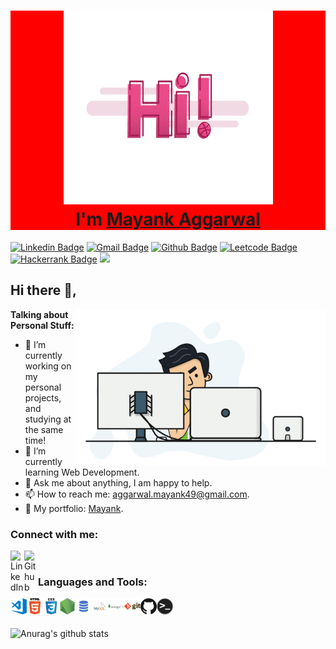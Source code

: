<h1 align="center" style="background:red"> 
  <img src="https://github.com/mayank-aggrwal/mayank-aggrwal/blob/main/hi.gif" alt="hello-gif" height=310px width=335px style="max-width=40px"> 
  <br>
  I'm <a href="https://www.linkedin.com/in/mayank-agg/">Mayank Aggarwal</a>
</h1>

[![Linkedin Badge](https://img.shields.io/badge/mayankaggarwal-30302f?style=flat&logo=linkedin)](https://www.linkedin.com/in/mayank-agg/)
[![Gmail Badge](https://img.shields.io/badge/aggarwal.mayank49@gmail.com-30302f?style=flat&logo=Gmail&logoColor=white)](mailto:aggarwal.mayank49@gmail.com)
[![Github Badge](https://img.shields.io/badge/mayankaggrwal-30302f?style=flat&logo=github)](https://github.com/mayank-aggrwal/)
[![Leetcode Badge](https://img.shields.io/badge/mayank_aggarwal-30302f?style=flat&logo=leetcode&logoColor=white)](https://leetcode.com/ronann/)
[![Hackerrank Badge](https://img.shields.io/badge/@mayankag181-30302f?style=flat&logo=hackerrank&logoColor=white)](https://www.hackerrank.com/mayankag181)
![](https://komarev.com/ghpvc/?username=mayank-aggrwal&style=flat)


## Hi there 👋,

<img align="right" height="250" width="400" alt="GIF" src="https://github.com/mayank-aggrwal/mayank-aggrwal/blob/main/2.gif" />

**Talking about Personal Stuff:**

- 🔭 I’m currently working on my personal projects, and studying at the same time!
- 🌱 I’m currently learning Web Development.
- 💬 Ask me about anything, I am happy to help.
- 📫 How to reach me: [aggarwal.mayank49@gmail.com](mailto:aggarwal.mayank49@gmail.com).
- 🔗 My portfolio: [Mayank](http://mayankagg.me/).


### Connect with me:

<!-- [<img align="left" alt="aljagne.com" width="22px" src="https://raw.githubusercontent.com/iconic/open-iconic/master/svg/globe.svg" />][website] -->
[<img align="left" alt="LinkedIn" width="22px" src="https://cdn.jsdelivr.net/npm/simple-icons@v3/icons/linkedin.svg" />][linkedin]
[<img align="left" alt="Github" width="22px" src="https://cdn.jsdelivr.net/npm/simple-icons@3.12.0/icons/github.svg" />][github]

<br />


### Languages and Tools:

<img align="left" alt="Visual Studio Code" width="26px" src="https://raw.githubusercontent.com/github/explore/80688e429a7d4ef2fca1e82350fe8e3517d3494d/topics/visual-studio-code/visual-studio-code.png" />
<img align="left" alt="HTML5" width="26px" src="https://raw.githubusercontent.com/github/explore/80688e429a7d4ef2fca1e82350fe8e3517d3494d/topics/html/html.png" />
<img align="left" alt="CSS3" width="26px" src="https://raw.githubusercontent.com/github/explore/80688e429a7d4ef2fca1e82350fe8e3517d3494d/topics/css/css.png" />
<img align="left" alt="Node.js" width="26px" src="https://raw.githubusercontent.com/github/explore/80688e429a7d4ef2fca1e82350fe8e3517d3494d/topics/nodejs/nodejs.png" />
<img align="left" alt="SQL" width="26px" src="https://raw.githubusercontent.com/github/explore/80688e429a7d4ef2fca1e82350fe8e3517d3494d/topics/sql/sql.png" />
<img align="left" alt="MySQL" width="26px" src="https://raw.githubusercontent.com/github/explore/80688e429a7d4ef2fca1e82350fe8e3517d3494d/topics/mysql/mysql.png" />
<img align="left" alt="MongoDB" width="26px" src="https://raw.githubusercontent.com/github/explore/80688e429a7d4ef2fca1e82350fe8e3517d3494d/topics/mongodb/mongodb.png" />
<img align="left" alt="Git" width="26px" src="https://raw.githubusercontent.com/github/explore/80688e429a7d4ef2fca1e82350fe8e3517d3494d/topics/git/git.png" />
<img align="left" alt="GitHub" width="26px" src="https://raw.githubusercontent.com/github/explore/78df643247d429f6cc873026c0622819ad797942/topics/github/github.png" />
<img align="left" alt="HTML5" width="26px" src="https://raw.githubusercontent.com/github/explore/80688e429a7d4ef2fca1e82350fe8e3517d3494d/topics/terminal/terminal.png" />

<br />
<br />

![Anurag's github stats](https://github-readme-stats.vercel.app/api?username=mayank-aggrwal&show_icons=true&hide_border=true)


[linkedin]: https://www.linkedin.com/in/mayank-agg/
[github]: https://github.com/mayank-aggrwal
<!--
**mayank-aggrwal/mayank-aggrwal** is a ✨ _special_ ✨ repository because its `README.md` (this file) appears on your GitHub profile.

Here are some ideas to get you started:

- 🔭 I’m currently working on ...
- 🌱 I’m currently learning ...
- 👯 I’m looking to collaborate on ...
- 🤔 I’m looking for help with ..
- 💬 Ask me about ...
- 📫 How to reach me: ...
- 😄 Pronouns: ...
- ⚡ Fun fact: ...
-->
